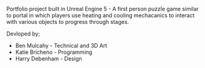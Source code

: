 Portfolio project built in Unreal Engine 5 - A first person puzzle game similar to portal in which players use heating and cooling mechacanics to interact with various objects to progress through stages.


Devloped by;
- Ben Mulcahy - Technical and 3D Art
- Katie Bricheno - Programming
- Harry Debenham - Design
